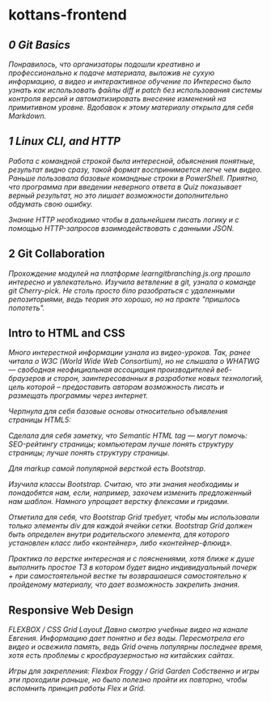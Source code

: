 # kottans-frontend


## _0 Git Basics_
_Понравилось, что организаторы подошли креативно и профессионально к подаче материала, выложив не сухую информацию, а видео и интерактивное обучение по Интересно было узнать как использовать файлы diff и patch без использования системы контроля версий и автоматизировать внесение изменений на примитивном уровне.
Вдобавок к этому материалу открыла для себя Markdown._


## _1 Linux CLI, and HTTP_
_Работа с командной строкой была интересной, обьяснения понятные, результат видно сразу, такой формат воспринимается легче чем видео. 
Раньше пользовала базовые командные строки в PowerShell. 
Приятно, что программа при введении неверного ответа в Quiz показывает верный результат, но это лишает возможности дополнительно обдумать свою ошибку._

_Знание HTTP необходимо чтобы в дальнейшем писать логику и с помощью HTTP-запросов взаимодействовать с данными JSON._



## 2 Git Collaboration
_Прохождение модулей на платформе learngitbranching.js.org прошло интересно и увлекательно. Изучила ветвление в git, узнала о команде git Cherry-pick. Не столь просто біло разобраться с удаленными репозиториями, ведь теория это хорошо, но на практе "пришлось попотеть"._

## Intro to HTML and CSS
_Много интерестной информации узнала из видео-уроков._
_Так, ранее читала о W3C (World Wide Web Consortium), но не слышала о WHATWG — свободная неофициальная ассоциация производителей веб-браузеров и сторон, заинтересованных в разработке новых технологий, цель которой – предоставить авторам возможность писать и размещать программы через интернет._

_Черпнула для себя базовые основы относительно объявления страницы HTML5:_

_Сделала для себя заметку, что Semantic HTML tag — могут помочь: SEO-рейтингу страницы; компьютерам лучше понять структуру страницы; лучше понять структуру страницы._

_Для markup самой популярной версткой есть Bootstrap._ 

_Изучила классы Bootstrap. Считаю, что эти знания необходимы и понадобятся нам, если, например, захочем изменить предложенный нам шаблон. Намного упрощает верстку флексами и гридами._

_Отметила для себя, что Bootstrap Grid требует, чтобы мы использовали только элементы div для каждой ячейки сетки. Bootstrap Grid должен быть определен внутри родительского элемента, для которого установлен класс либо «контейнер», либо «контейнер-флюид»._

_Практика по верстке интересная и с пояснениями, хотя ближе к душе выполнить простое ТЗ в котором будет видно индивидуальный почерк + при самостоятельной вестке ты возврашаешся самостоятельно к пройденому материалу, что дает возможность закрепить знания._

## Responsive Web Design

_FLEXBOX / CSS Grid Layout_
_Давно смотрю учебные видео на канале Евгения. Информацию дает понятно и без воды. Пересмотрела его видео и освежила память, ведь  Grid очень популярны последнее время, хотя есть проблемы с кросбраузерностью на китайских сайтах._

_Игры для закрепления: Flexbox Froggy / Grid Garden_
_Собственно и игры эти проходили раньше, но было полезно пройти их повторно, чтобы вспомнить принцип работы Flex и Grid._



